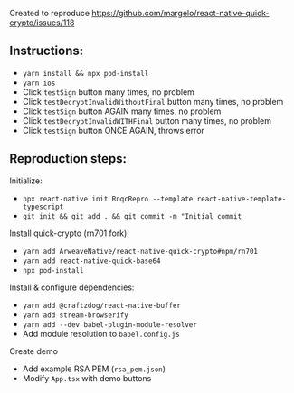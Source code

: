 Created to reproduce https://github.com/margelo/react-native-quick-crypto/issues/118

## Instructions:

- `yarn install && npx pod-install`
- `yarn ios`
- Click `testSign` button many times, no problem
- Click `testDecryptInvalidWithoutFinal` button many times, no problem
- Click `testSign` button AGAIN many times, no problem
- Click `testDecryptInvalidWITHFinal` button many times, no problem
- Click `testSign` button ONCE AGAIN, throws error

## Reproduction steps:

Initialize: 
- `npx react-native init RnqcRepro --template react-native-template-typescript`
- `git init && git add . && git commit -m "Initial commit`

Install quick-crypto (rn701 fork):
- `yarn add ArweaveNative/react-native-quick-crypto#npm/rn701`
- `yarn add react-native-quick-base64`
- `npx pod-install`

Install & configure dependencies:
- `yarn add @craftzdog/react-native-buffer`
- `yarn add stream-browserify`
- `yarn add --dev babel-plugin-module-resolver`
- Add module resolution to `babel.config.js`

Create demo
- Add example RSA PEM (`rsa_pem.json`)
- Modify `App.tsx` with demo buttons
